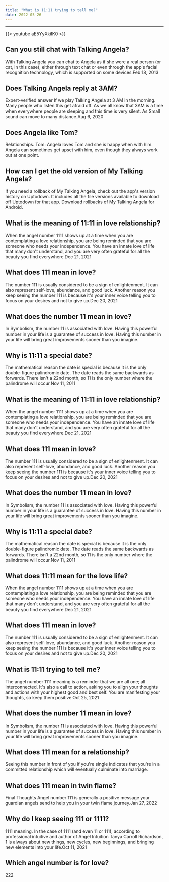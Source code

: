 ```yaml
---
title: "What is 11:11 trying to tell me?"
date: 2022-05-26
---
```


---
{{< youtube aE5YyXkiIK0 >}}
## Can you still chat with Talking Angela?
With Talking Angela you can chat to Angela as if she were a real person (or cat, in this case), either through text chat or even through the app's facial recognition technology, which is supported on some devices.Feb 18, 2013

## Does Talking Angela reply at 3AM?
Expert-verified answer If we play Talking Angela at 3 AM in the morning. Many people who listen this get afraid off. As we all know that 3AM is a time when everywhere people are sleeping and this time is very silent. As Small sound can move to many distance.Aug 6, 2020

## Does Angela like Tom?
Relationships. Tom: Angela loves Tom and she is happy when with him. Angela can sometimes get upset with him, even though they always work out at one point.

## How can I get the old version of My Talking Angela?
If you need a rollback of My Talking Angela, check out the app's version history on Uptodown. It includes all the file versions available to download off Uptodown for that app. Download rollbacks of My Talking Angela for Android.

## What is the meaning of 11:11 in love relationship?
When the angel number 1111 shows up at a time when you are contemplating a love relationship, you are being reminded that you are someone who needs your independence. You have an innate love of life that many don't understand, and you are very often grateful for all the beauty you find everywhere.Dec 21, 2021

## What does 111 mean in love?
The number 111 is usually considered to be a sign of enlightenment. It can also represent self-love, abundance, and good luck. Another reason you keep seeing the number 111 is because it's your inner voice telling you to focus on your desires and not to give up.Dec 20, 2021

## What does the number 11 mean in love?
In Symbolism, the number 11 is associated with love. Having this powerful number in your life is a guarantee of success in love. Having this number in your life will bring great improvements sooner than you imagine.

## Why is 11:11 a special date?
The mathematical reason the date is special is because it is the only double-figure palindromic date. The date reads the same backwards as forwards. There isn't a 22nd month, so 11 is the only number where the palindrome will occur.Nov 11, 2011

## What is the meaning of 11:11 in love relationship?
When the angel number 1111 shows up at a time when you are contemplating a love relationship, you are being reminded that you are someone who needs your independence. You have an innate love of life that many don't understand, and you are very often grateful for all the beauty you find everywhere.Dec 21, 2021

## What does 111 mean in love?
The number 111 is usually considered to be a sign of enlightenment. It can also represent self-love, abundance, and good luck. Another reason you keep seeing the number 111 is because it's your inner voice telling you to focus on your desires and not to give up.Dec 20, 2021

## What does the number 11 mean in love?
In Symbolism, the number 11 is associated with love. Having this powerful number in your life is a guarantee of success in love. Having this number in your life will bring great improvements sooner than you imagine.

## Why is 11:11 a special date?
The mathematical reason the date is special is because it is the only double-figure palindromic date. The date reads the same backwards as forwards. There isn't a 22nd month, so 11 is the only number where the palindrome will occur.Nov 11, 2011

## What does 11:11 mean for the love life?
When the angel number 1111 shows up at a time when you are contemplating a love relationship, you are being reminded that you are someone who needs your independence. You have an innate love of life that many don't understand, and you are very often grateful for all the beauty you find everywhere.Dec 21, 2021

## What does 111 mean in love?
The number 111 is usually considered to be a sign of enlightenment. It can also represent self-love, abundance, and good luck. Another reason you keep seeing the number 111 is because it's your inner voice telling you to focus on your desires and not to give up.Dec 20, 2021

## What is 11:11 trying to tell me?
The angel number 1111 meaning is a reminder that we are all one; all interconnected. It's also a call to action, asking you to align your thoughts and actions with your highest good and best self. You are manifesting your thoughts, so keep them positive.Oct 25, 2021

## What does the number 11 mean in love?
In Symbolism, the number 11 is associated with love. Having this powerful number in your life is a guarantee of success in love. Having this number in your life will bring great improvements sooner than you imagine.

## What does 111 mean for a relationship?
Seeing this number in front of you if you're single indicates that you're in a committed relationship which will eventually culminate into marriage.

## What does 111 mean in twin flame?
Final Thoughts Angel number 111 is generally a positive message your guardian angels send to help you in your twin flame journey.Jan 27, 2022

## Why do I keep seeing 111 or 1111?
1111 meaning. In the case of 1111 (and even 11 or 111), according to professional intuitive and author of Angel Intuition Tanya Carroll Richardson, 1 is always about new things, new cycles, new beginnings, and bringing new elements into your life.Oct 11, 2021

## Which angel number is for love?
222

